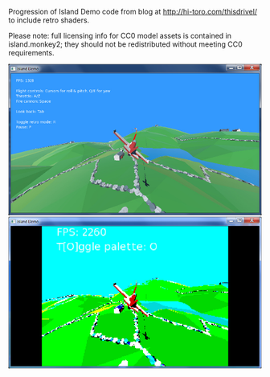 Progression of Island Demo code from blog at http://hi-toro.com/thisdrivel/ to include retro shaders.

Please note: full licensing info for CC0 model assets is contained in island.monkey2; they should not be redistributed without meeting CC0 requirements.

![Retro Island Demo Screenshot, normal mode](normal.jpg)
![Retro Island Demo Screenshot, retro mode](retro.jpg)
